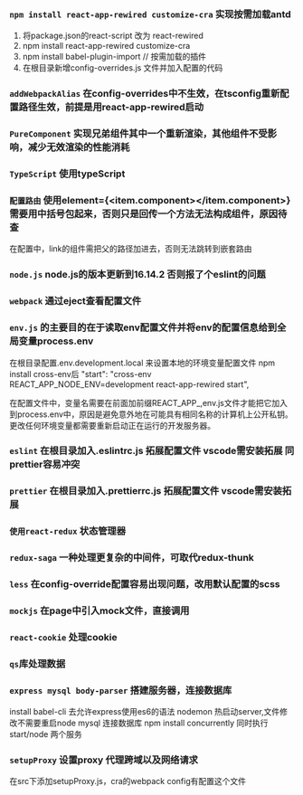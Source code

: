 ### `npm install react-app-rewired customize-cra` 实现按需加载antd 

1. 将package.json的react-script 改为 react-rewired
2. npm install react-app-rewired customize-cra
3. npm install babel-plugin-import // 按需加载的插件
4. 在根目录新增config-overrides.js 文件并加入配置的代码

### `addWebpackAlias` 在config-overrides中不生效，在tsconfig重新配置路径生效，前提是用react-app-rewired启动

### `PureComponent` 实现兄弟组件其中一个重新渲染，其他组件不受影响，减少无效渲染的性能消耗

### `TypeScript` 使用typeScript 

### `配置路由` 使用element={<item.component></item.component>} 需要用中括号包起来，否则只是回传一个方法无法构成组件，原因待查
在配置中，link的组件需把父的路径加进去，否则无法跳转到嵌套路由

### `node.js` node.js的版本更新到16.14.2 否则报了个eslint的问题

### `webpack` 通过eject查看配置文件

### `env.js` 的主要目的在于读取env配置文件并将env的配置信息给到全局变量process.env
在根目录配置.env.development.local 来设置本地的环境变量配置文件
npm install cross-env后
"start": "cross-env REACT_APP_NODE_ENV=development react-app-rewired start",

在配置文件中，变量名需要在前面加前缀REACT_APP_,env.js文件才能把它加入到process.env中，原因是避免意外地在可能具有相同名称的计算机上公开私钥。更改任何环境变量都需要重新启动正在运行的开发服务器。

### `eslint` 在根目录加入.eslintrc.js 拓展配置文件 vscode需安装拓展 同prettier容易冲突
### `prettier` 在根目录加入.prettierrc.js 拓展配置文件 vscode需安装拓展

### `使用react-redux` 状态管理器

### `redux-saga` 一种处理更复杂的中间件，可取代redux-thunk

### `less` 在config-override配置容易出现问题，改用默认配置的scss

### `mockjs` 在page中引入mock文件，直接调用

### `react-cookie` 处理cookie

### `qs`库处理数据

### `express mysql body-parser` 搭建服务器，连接数据库
install babel-cli 去允许express使用es6的语法
nodemon 热启动server,文件修改不需要重启node
mysql 连接数据库
npm install concurrently 同时执行start/node 两个服务

### `setupProxy` 设置proxy 代理跨域以及网络请求
在src下添加setupProxy.js，cra的webpack config有配置这个文件
